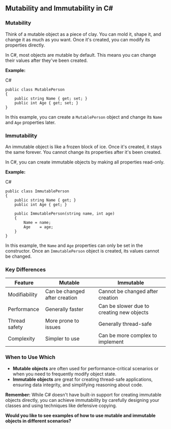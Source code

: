 ## Mutability and Immutability in C#

### Mutability

Think of a mutable object as a piece of clay. You can mold it, shape it, and change it as much as you want. Once it's created, you can modify its properties directly.

In C#, most objects are mutable by default. This means you can change their values after they've been created.

**Example:**

C#

```
public class MutablePerson
{
    public string Name { get; set; }
    public int Age { get; set; }
}
```

In this example, you can create a `MutablePerson` object and change its `Name` and `Age` properties later.

### Immutability

An immutable object is like a frozen block of ice. Once it's created, it stays the same forever. You cannot change its properties after it's been created.

In C#, you can create immutable objects by making all properties read-only.

**Example:**

C#

```
public class ImmutablePerson
{
    public string Name { get; }
    public int Age { get; }

    public ImmutablePerson(string name, int age)
    {
        Name = name;
        Age    = age;
    }
}
```

In this example, the `Name` and `Age` properties can only be set in the constructor. Once an `ImmutablePerson` object is created, its values cannot be changed.

### Key Differences

|Feature|Mutable|Immutable|
|---|---|---|
|Modifiability|Can be changed after creation|Cannot be changed after creation|
|Performance|Generally faster|Can be slower due to creating new objects|
|Thread safety|More prone to issues|Generally thread-safe|
|Complexity|Simpler to use|Can be more complex to implement|

### When to Use Which

- **Mutable objects** are often used for performance-critical scenarios or when you need to frequently modify object state.
- **Immutable objects** are great for creating thread-safe applications, ensuring data integrity, and simplifying reasoning about code.

**Remember:** While C# doesn't have built-in support for creating immutable objects directly, you can achieve immutability by carefully designing your classes and using techniques like defensive copying.

**Would you like to see examples of how to use mutable and immutable objects in different scenarios?**